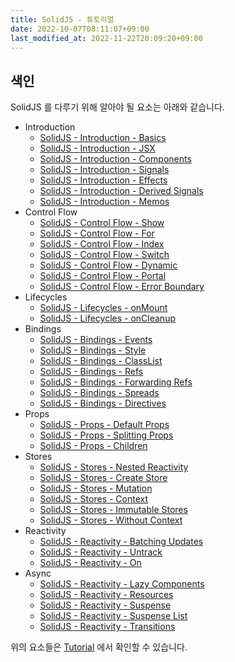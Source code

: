 ```yaml
---
title: SolidJS - 튜토리얼
date: 2022-10-07T08:11:07+09:00
last_modified_at: 2022-11-22T20:09:20+09:00
---
```


## 색인

SolidJS 를 다루기 위해 알아야 될 요소는 아래와 같습니다.

- Introduction
	- [SolidJS - Introduction - Basics](SolidJS%20-%20Introduction%20-%20Basics.md)
	- [SolidJS - Introduction - JSX](SolidJS%20-%20Introduction%20-%20JSX.md)
	- [SolidJS - Introduction - Components](SolidJS%20-%20Introduction%20-%20Components.md)
	- [SolidJS - Introduction - Signals](SolidJS%20-%20Introduction%20-%20Signals.md)
	- [SolidJS - Introduction - Effects](SolidJS%20-%20Introduction%20-%20Effects.md)
	- [SolidJS - Introduction - Derived Signals](SolidJS%20-%20Introduction%20-%20Derived%20Signals.md)
	- [SolidJS - Introduction - Memos](SolidJS%20-%20Introduction%20-%20Memos.md)
- Control Flow
	- [SolidJS - Control Flow - Show](SolidJS%20-%20Control%20Flow%20-%20Show.md)
	- [SolidJS - Control Flow - For](SolidJS%20-%20Control%20Flow%20-%20For.md)
	- [SolidJS - Control Flow - Index](SolidJS%20-%20Control%20Flow%20-%20Index.md)
	- [SolidJS - Control Flow - Switch](SolidJS%20-%20Control%20Flow%20-%20Switch.md)
	- [SolidJS - Control Flow - Dynamic](SolidJS%20-%20Control%20Flow%20-%20Dynamic.md)
	- [SolidJS - Control Flow - Portal](SolidJS%20-%20Control%20Flow%20-%20Portal.md)
	- [SolidJS - Control Flow - Error Boundary](SolidJS%20-%20Control%20Flow%20-%20Error%20Boundary.md)
- Lifecycles
	- [SolidJS - Lifecycles - onMount](SolidJS%20-%20Lifecycles%20-%20onMount.md)
	- [SolidJS - Lifecycles - onCleanup](SolidJS%20-%20Lifecycles%20-%20onCleanup.md)
- Bindings
	- [SolidJS - Bindings - Events](SolidJS%20-%20Bindings%20-%20Events.md)
	- [SolidJS - Bindings - Style](SolidJS%20-%20Bindings%20-%20Style.md)
	- [SolidJS - Bindings - ClassList](SolidJS%20-%20Bindings%20-%20ClassList.md)
	- [SolidJS - Bindings - Refs](SolidJS%20-%20Bindings%20-%20Refs.md)
	- [SolidJS - Bindings - Forwarding Refs](SolidJS%20-%20Bindings%20-%20Forwarding%20Refs.md)
	- [SolidJS - Bindings - Spreads](SolidJS%20-%20Bindings%20-%20Spreads.md)
	- [SolidJS - Bindings - Directives](SolidJS%20-%20Bindings%20-%20Directives.md)
- Props
	- [SolidJS - Props - Default Props](SolidJS%20-%20Props%20-%20Default%20Props.md)
	- [SolidJS - Props - Splitting Props](SolidJS%20-%20Props%20-%20Splitting%20Props.md)
	- [SolidJS - Props - Children](SolidJS%20-%20Props%20-%20Children.md)
- Stores
	- [SolidJS - Stores - Nested Reactivity](SolidJS%20-%20Stores%20-%20Nested%20Reactivity.md)
	- [SolidJS - Stores - Create Store](SolidJS%20-%20Stores%20-%20Create%20Store.md)
	- [SolidJS - Stores - Mutation](SolidJS%20-%20Stores%20-%20Mutation.md)
	- [SolidJS - Stores - Context](SolidJS%20-%20Stores%20-%20Context.md)
	- [SolidJS - Stores - Immutable Stores](SolidJS%20-%20Stores%20-%20Immutable%20Stores.md)
	- [SolidJS - Stores - Without Context](SolidJS%20-%20Stores%20-%20Without%20Context.md)
- Reactivity
	- [SolidJS - Reactivity - Batching Updates](SolidJS%20-%20Reactivity%20-%20Batching%20Updates.md)
	- [SolidJS - Reactivity - Untrack](SolidJS%20-%20Reactivity%20-%20Untrack.md)
	- [SolidJS - Reactivity - On](SolidJS%20-%20Reactivity%20-%20On.md)
- Async
	- [SolidJS - Reactivity - Lazy Components](SolidJS%20-%20Reactivity%20-%20Lazy%20Components.md)
	- [SolidJS - Reactivity - Resources](SolidJS%20-%20Reactivity%20-%20Resources.md)
	- [SolidJS - Reactivity - Suspense](SolidJS%20-%20Reactivity%20-%20Suspense.md)
	- [SolidJS - Reactivity - Suspense List](SolidJS%20-%20Reactivity%20-%20Suspense%20List.md)
	- [SolidJS - Reactivity - Transitions](SolidJS%20-%20Reactivity%20-%20Transitions.md)

위의 요소들은 [Tutorial](https://www.solidjs.com/tutorial/introduction_basics) 에서 확인할 수 있습니다.

